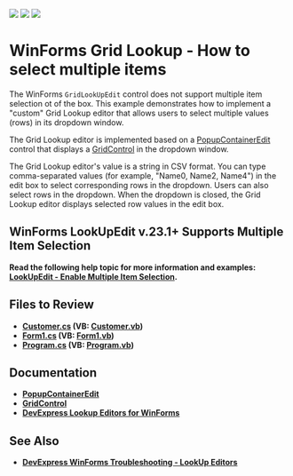 <!-- default badges list -->
![](https://img.shields.io/endpoint?url=https://codecentral.devexpress.com/api/v1/VersionRange/128631055/13.2.5%2B)
[![](https://img.shields.io/badge/Open_in_DevExpress_Support_Center-FF7200?style=flat-square&logo=DevExpress&logoColor=white)](https://supportcenter.devexpress.com/ticket/details/T191038)
[![](https://img.shields.io/badge/📖_How_to_use_DevExpress_Examples-e9f6fc?style=flat-square)](https://docs.devexpress.com/GeneralInformation/403183)
<!-- default badges end -->


# WinForms Grid Lookup - How to select multiple items

The WinForms `GridLookUpEdit` control does not support multiple item selection ot of the box. This example demonstrates how to implement a "custom" Grid Lookup editor that allows users to select multiple values (rows) in its dropdown window.

The Grid Lookup editor is implemented based on a [PopupContainerEdit](https://docs.devexpress.com/WindowsForms/DevExpress.XtraEditors.PopupContainerEdit) control that displays a [GridControl](https://docs.devexpress.com/WindowsForms/DevExpress.XtraGrid.GridControl) in the dropdown window. 

The Grid Lookup editor's value is a string in CSV format. You can type comma-separated values (for example, "Name0, Name2, Name4") in the edit box to select corresponding rows in the dropdown. Users can also select rows in the dropdown. When the dropdown is closed, the Grid Lookup editor displays selected row values in the edit box.

## WinForms LookUpEdit <b>v.23.1+<b/> Supports Multiple Item Selection

Read the following help topic for more information and examples: [LookUpEdit - Enable Multiple Item Selection](https://docs.devexpress.com/WindowsForms/116008/controls-and-libraries/editors-and-simple-controls/lookup-editors#enable-multiple-item-selection).

<!-- default file list -->
## Files to Review
* [Customer.cs](./CS/Customer.cs) (VB: [Customer.vb](./VB/Customer.vb))
* [Form1.cs](./CS/Form1.cs) (VB: [Form1.vb](./VB/Form1.vb))
* [Program.cs](./CS/Program.cs) (VB: [Program.vb](./VB/Program.vb))
<!-- default file list end -->

## Documentation
- [PopupContainerEdit](https://docs.devexpress.com/WindowsForms/DevExpress.XtraEditors.PopupContainerEdit)
- [GridControl](https://docs.devexpress.com/WindowsForms/DevExpress.XtraGrid.GridControl)
- [DevExpress Lookup Editors for WinForms](https://docs.devexpress.com/WindowsForms/116008/controls-and-libraries/editors-and-simple-controls/lookup-editors)

## See Also
- [DevExpress WinForms Troubleshooting - LookUp Editors](https://go.devexpress.com/CheatSheets_WinForms_Examples_T929986.aspx)

<br/>


